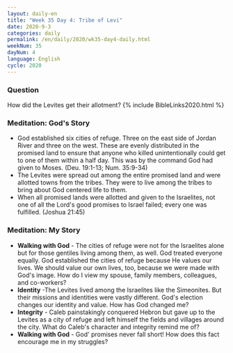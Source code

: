 ```yaml
---
layout: daily-en
title: "Week 35 Day 4: Tribe of Levi"
date: 2020-9-3 
categories: daily
permalink: /en/daily/2020/wk35-day4-daily.html
weekNum: 35
dayNum: 4
language: English
cycle: 2020
---
```


### Question     
How did the Levites get their allotment?
{% include BibleLinks2020.html %} 

### Meditation: God's Story   
+ God established six cities of refuge. Three on the east side of Jordan River and three on the west. These are evenly distributed in the promised land to ensure that anyone who killed unintentionally could get to one of them within a half day. This was by the command God had given to Moses. (Deu. 19:1-13; Num. 35:9-34) 
+ The Levites were spread out among the entire promised land and were allotted towns from the tribes. They were to live among the tribes to bring about God centered life to them. 
+ When all promised lands were allotted and given to the Israelites, not one of all the Lord's good promises to Israel failed; every one was fulfilled. (Joshua 21:45) 

### Meditation: My Story   
+ **Walking with God** - The cities of refuge were not for the Israelites alone but for those gentiles living among them, as well. God treated everyone equally. God established the cities of refuge because He values our lives. We should value our own lives, too, because we were made with God's image. How do I view my spouse, family members, colleagues, and co-workers? 
+ **Identity** -The Levites lived among the Israelites like the Simeonites. But their missions and identities were vastly different. God's election changes our identity and value. How has God changed me? 
+ **Integrity** - Caleb painstakingly conquered Hebron but gave up to the Levites as a city of refuge and left himself the fields and villages around the city. What do Caleb's character and integrity remind me of? 
+ **Walking with God** - God' promises never fall short! How does this fact encourage me in my struggles? 
